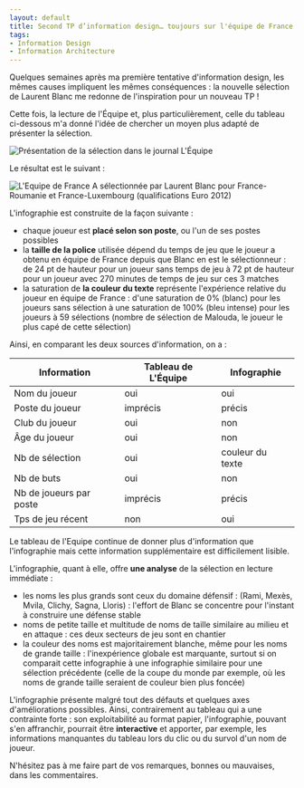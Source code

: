 ```yaml
---
layout: default
title: Second TP d’information design… toujours sur l'équipe de France
tags:
- Information Design
- Information Architecture
---
```


Quelques semaines après ma première tentative d'information design, les mêmes causes impliquent les mêmes conséquences : la nouvelle sélection de Laurent Blanc me redonne de l'inspiration pour un nouveau TP !

Cette fois, la lecture de l'Équipe et, plus particulièrement, celle du tableau ci-dessous m'a donné l'idée de chercher un moyen plus adapté de présenter la sélection.

![Présentation de la sélection dans le journal L'Équipe](../../assets/images/fff-selection-by-lequipe.png)

Le résultat est le suivant :

![L'Equipe de France A sélectionnée par Laurent Blanc pour France-Roumanie et France-Luxembourg (qualifications Euro 2012)](../../assets/images/fff-selection-by-mick.png)

L'infographie est construite de la façon suivante :
- chaque joueur est **placé selon son poste**, ou l'un de ses postes possibles
- la **taille de la police** utilisée dépend du temps de jeu que le joueur a obtenu en équipe de France depuis que Blanc en est le sélectionneur : de 24 pt de hauteur pour un joueur sans temps de jeu à 72 pt de hauteur pour un joueur avec 270 minutes de temps de jeu sur ces 3 matches
- la saturation de **la couleur du texte** représente l'expérience relative du joueur en équipe de France : d'une saturation de 0% (blanc) pour les joueurs sans sélection à une saturation de 100% (bleu intense) pour les joueurs à 59 sélections (nombre de sélection de Malouda, le joueur le plus capé de cette sélection)

Ainsi, en comparant les deux sources d'information, on a :

| **Information** | **Tableau de L'Équipe** | **Infographie** |
|-----------------|-------------------------|-----------------|
|Nom du joueur    |oui|oui|
|Poste du joueur  |imprécis|précis|
|Club du joueur   |oui|non|
|Âge du joueur    |oui|non|
|Nb de sélection  |oui|couleur du texte|
|Nb de buts       |oui|non|
|Nb de joueurs par poste|imprécis|précis|
|Tps de jeu récent|non|oui|

Le tableau de l'Equipe continue de donner plus d'information que l'infographie mais cette information supplémentaire est difficilement lisible.

L'infographie, quant à elle, offre **une analyse** de la sélection en lecture immédiate :
- les noms les plus grands sont ceux du domaine défensif : (Rami, Mexès, Mvila, Clichy, Sagna, Lloris) : l'effort de Blanc se concentre pour l'instant à construire une défense stable
- noms de petite taille et multitude de noms de taille similaire au milieu et en attaque : ces deux secteurs de jeu sont en chantier
- la couleur des noms est majoritairement blanche, même pour les noms de grande taille : l'inexpérience globale est marquante, surtout si on comparait cette infographie à une infographie similaire pour une sélection précédente (celle de la coupe du monde par exemple, où les noms de grande taille seraient de couleur bien plus foncée)

L'infographie présente malgré tout des défauts et quelques axes d'améliorations possibles. Ainsi, contrairement au tableau qui a une contrainte forte : son exploitabilité au format papier, l'infographie, pouvant s'en affranchir, pourrait être **interactive** et apporter, par exemple, les informations manquantes du tableau lors du clic ou du survol d'un nom de joueur.

N'hésitez pas à me faire part de vos remarques, bonnes ou mauvaises, dans les commentaires.
